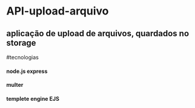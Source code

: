 # API-upload-arquivo
## aplicação de upload de arquivos, quardados no storage

#tecnologias
#### node.js express
#### multer
#### templete engine EJS
